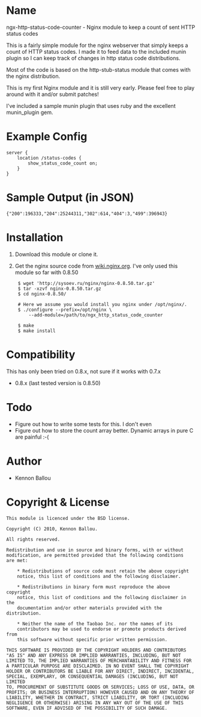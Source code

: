 Name
====

ngx-http-status-code-counter - Nginx module to keep a count of sent HTTP status codes

This is a fairly simple module for the nginx webserver that simply keeps a count of HTTP status codes. I made it to feed data to the included munin plugin so I can keep track of changes in http status code distributions.

Most of the code is based on the http-stub-status module that comes with the nginx distribution.

This is my first Nginx module and it is still very early. Please feel free to play around with it and/or submit patches!

I've included a sample munin plugin that uses ruby and the excellent munin_plugin gem.

Example Config
==============

    server {
        location /status-codes {
            show_status_code_count on;
        }
    }
    
Sample Output (in JSON)
=============
    {"200":196333,"204":25244311,"302":614,"404":3,"499":396943}

Installation
============

1. Download this module or clone it.
1. Get the nginx source code from [wiki.nginx.org](http://wiki.nginx.net/). I've only used this module so far with 0.8.50

        $ wget 'http://sysoev.ru/nginx/nginx-0.8.50.tar.gz'
        $ tar -xzvf nginx-0.8.50.tar.gz
        $ cd nginx-0.8.50/
        
        # Here we assume you would install you nginx under /opt/nginx/.
        $ ./configure --prefix=/opt/nginx \
            --add-module=/path/to/ngx_http_status_code_counter
        
        $ make
        $ make install

Compatibility
=============

This has only been tried on 0.8.x, not sure if it works with 0.7.x

*   0.8.x (last tested version is 0.8.50)

Todo
====

* Figure out how to write some tests for this. I don't even
* Figure out how to store the count array better. Dynamic arrays in pure C are painful :-(

Author
=======

* Kennon Ballou <kennon at angryturnip dot com>

Copyright & License
===================

    This module is licenced under the BSD license.

    Copyright (C) 2010, Kennon Ballou.

    All rights reserved.

    Redistribution and use in source and binary forms, with or without
    modification, are permitted provided that the following conditions
    are met:

        * Redistributions of source code must retain the above copyright
        notice, this list of conditions and the following disclaimer.

        * Redistributions in binary form must reproduce the above copyright
        notice, this list of conditions and the following disclaimer in the
        documentation and/or other materials provided with the distribution.

        * Neither the name of the Taobao Inc. nor the names of its
        contributors may be used to endorse or promote products derived from
        this software without specific prior written permission.

    THIS SOFTWARE IS PROVIDED BY THE COPYRIGHT HOLDERS AND CONTRIBUTORS
    "AS IS" AND ANY EXPRESS OR IMPLIED WARRANTIES, INCLUDING, BUT NOT
    LIMITED TO, THE IMPLIED WARRANTIES OF MERCHANTABILITY AND FITNESS FOR
    A PARTICULAR PURPOSE ARE DISCLAIMED. IN NO EVENT SHALL THE COPYRIGHT
    HOLDER OR CONTRIBUTORS BE LIABLE FOR ANY DIRECT, INDIRECT, INCIDENTAL,
    SPECIAL, EXEMPLARY, OR CONSEQUENTIAL DAMAGES (INCLUDING, BUT NOT LIMITED
    TO, PROCUREMENT OF SUBSTITUTE GOODS OR SERVICES; LOSS OF USE, DATA, OR
    PROFITS; OR BUSINESS INTERRUPTION) HOWEVER CAUSED AND ON ANY THEORY OF
    LIABILITY, WHETHER IN CONTRACT, STRICT LIABILITY, OR TORT (INCLUDING
    NEGLIGENCE OR OTHERWISE) ARISING IN ANY WAY OUT OF THE USE OF THIS
    SOFTWARE, EVEN IF ADVISED OF THE POSSIBILITY OF SUCH DAMAGE.
